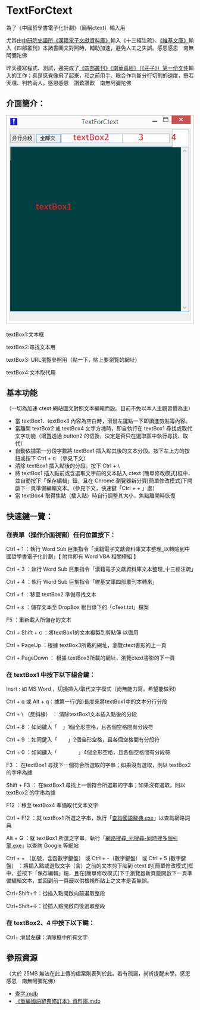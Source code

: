 # TextForCtext
為了《中國哲學書電子化計劃》（簡稱ctext）輸入用

尤其由[中研院史語所《漢籍電子文獻資料庫》](http://hanchi.ihp.sinica.edu.tw/ihp/hanji.htm)輸入《十三經注疏》、[《維基文庫》](https://zh.wikisource.org/zh-hant/)輸入《四部叢刊》本諸書圖文對照時，輔助加速，避免人工之失誤。感恩感恩　南無阿彌陀佛

昨天邊寫程式、測試，邊完成了[《四部叢刊》《南華真經》（《莊子》）](https://ctext.org/wiki.pl?if=gb&chapter=941297#lib77891.114)[第一份文件](https://ctext.org/wiki.pl?if=gb&chapter=941297&action=history)輸入的工作；真是感覺像飛了起來，和之前用手、眼合作判斷分行切割的速度，懸若天壤、判若兩人。感恩感恩　讚歎讚歎　南無阿彌陀佛

## 介面簡介：
![操作介面](https://github.com/oscarsun72/TextForCtext/blob/master/TextforCtext%E4%BB%8B%E9%9D%A2%E7%B0%A1%E4%BB%8B.png)

textBox1:文本框

textBox2:尋找文本用

textBox3: URL瀏覽參照用（點一下，貼上要瀏覽的網址）

textBox4:文本取代用

## 基本功能
（一切為加速 ctext 網站圖文對照文本編輯而設。目前不免以本人主觀習慣為主）
- 當 textBox1、textBox3 內容為空白時，滑鼠左鍵點一下即讀進剪貼簿內容。
- 當離開 textBox2 或 textBox4 文字方塊時，即自執行在 textBox1 尋找或取代文字功能（增罝透過 button2 的切換，決定是否只在選取區中執行尋找、取代）
- 自動依據第一分段字數將 textBox1 插入點其後的文本分段。按下左上方的按鈕或按下 Ctrl + q （參見下文）
- 清除 textBox1 插入點後的分段。按下 Ctrl + \ 
- 將 textBox1 插入點前或含選取文字前的文本貼入 ctext [簡單修改模式]框中，並自動按下「保存編輯」鈕，且在 Chrome 瀏覽器新分頁[簡單修改模式]下開啟下一頁準備編輯文本。（參見下文，快速鍵「Ctrl + + 」處）
- 當 textBox4 取得焦點（插入點）時自行調整其大小，焦點離開時恢復


## 快速鍵一覽：

### 在表單（操作介面視窗）任何位置按下：

Ctrl + 1 ：執行 Word Sub 巨集指令「漢籍電子文獻資料庫文本整理_以轉貼到中國哲學書電子化計劃」【 附件即有 Word VBA 相關模組 】

Ctrl + 3 ：執行 Word Sub 巨集指令「漢籍電子文獻資料庫文本整理_十三經注疏」

Ctrl + 4 ：執行 Word Sub 巨集指令「維基文庫四部叢刊本轉來」

Ctrl + f ：移至 textBox2 準備尋找文本

Ctrl + s ：儲存文本至 DropBox 根目錄下的「cText.txt」檔案

F5 ：重新載入所儲存的文本

Ctrl + Shift + c ：將textBox1的文本複製到剪貼簿 以備用

Ctrl + PageUp ：根據 textBox3所載的網址，瀏覽ctext書影的上一頁

Ctrl + PageDown ： 根據 textBox3所載的網址，瀏覽ctext書影的下一頁

### 在 textBox1 中按下以下組合鍵：

Insrt : 如 MS Word ，切換插入/取代文字模式（尚無能力寫，希望能做到）

Ctrl + q 或 Alt + q：據第一行(段)長度來將textBox1中的文本分行分段

Ctrl + \ （反斜線） ： 清除textBox1文本插入點後的分段

Ctrl + 8 ：如同鍵入「　」1個全形空格，且各個空格間有分段符

Ctrl + 9 ：如同鍵入「　　」2個全形空格，且各個空格間有分段符

Ctrl + 0 ：如同鍵入「　　　　」4個全形空格，且各個空格間有分段符

F3 ： 在textBox1 尋找下一個符合所選取的字串；如果沒有選取，則以 textBox2 的字串為據

Shift + F3 ： 在textBox1 尋找上一個符合所選取的字串；如果沒有選取，則以 textBox2 的字串為據

F12 ：移至 textBox4 準備取代文本文字

Ctrl + F12 ：就 textBox1 所選之字串，執行「[查詢國語辭典.exe](https://github.com/oscarsun72/lookupChineseWords.git)」以查詢網路詞典

Alt + G ：就 textBox1 所選之字串，執行「[網路搜尋_元搜尋-同時搜多個引擎.exe](https://github.com/oscarsun72/SearchEnginesConsole.git)」以查詢 Google 等網站

Ctrl + + （加號，含函數字鍵盤） 或 Ctrl + -（數字鍵盤）  或 Ctrl + 5 (數字鍵盤） ：將插入點或選取文字（含）之前的文本剪下貼到 ctext 的[簡單修改模式]框中，並按下「保存編輯」鈕，且在[簡單修改模式]下于瀏覽器新頁籤開啟下一頁準備編輯文本，並回到前一頁籤以供檢視所貼上之文本是否無誤。

Ctrl+Shift+↑：從插入點開啟向前選取整段

Ctrl+Shift+↓：從插入點開啟向後選取整段


### 在 textBox2、4 中按下以下鍵：

Ctrl+ 滑鼠左鍵：清除框中所有文字


## 參照資源
（大於 25MB 無法在此上傳的檔案則表列於此。若有疏漏，尚祈提醒末學。感恩感恩　南無阿彌陀佛）
- [查字.mdb](https://www.dropbox.com/s/6vn9hi7i95cbhy4/%E6%9F%A5%E5%AD%97.mdb?dl=0)
- [《重編國語辭典修訂本》資料庫.mdb](https://www.dropbox.com/s/a6t3yhou4smpdv7/%E3%80%8A%E9%87%8D%E7%B7%A8%E5%9C%8B%E8%AA%9E%E8%BE%AD%E5%85%B8%E4%BF%AE%E8%A8%82%E6%9C%AC%E3%80%8B%E8%B3%87%E6%96%99%E5%BA%AB.mdb?dl=0)


